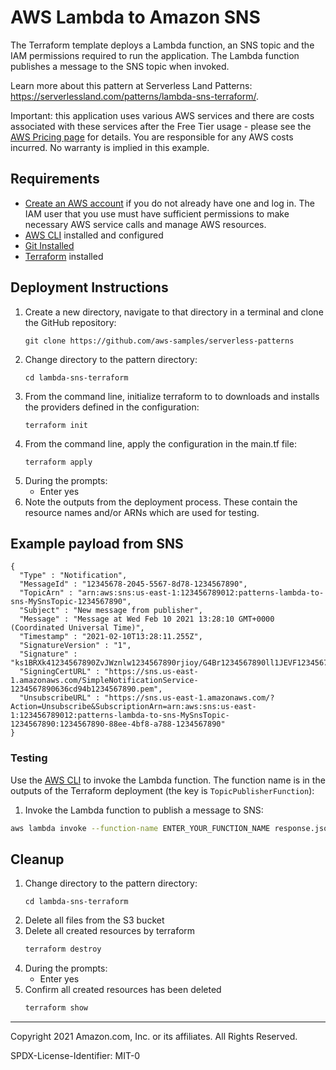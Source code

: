 # AWS Lambda to Amazon SNS

The Terraform template deploys a Lambda function, an SNS topic and the IAM permissions required to run the application. The Lambda function publishes a message to the SNS topic when invoked.

Learn more about this pattern at Serverless Land Patterns: https://serverlessland.com/patterns/lambda-sns-terraform/.

Important: this application uses various AWS services and there are costs associated with these services after the Free Tier usage - please see the [AWS Pricing page](https://aws.amazon.com/pricing/) for details. You are responsible for any AWS costs incurred. No warranty is implied in this example.

## Requirements

* [Create an AWS account](https://portal.aws.amazon.com/gp/aws/developer/registration/index.html) if you do not already have one and log in. The IAM user that you use must have sufficient permissions to make necessary AWS service calls and manage AWS resources.
* [AWS CLI](https://docs.aws.amazon.com/cli/latest/userguide/install-cliv2.html) installed and configured
* [Git Installed](https://git-scm.com/book/en/v2/Getting-Started-Installing-Git)
* [Terraform](https://learn.hashicorp.com/tutorials/terraform/install-cli?in=terraform/aws-get-started) installed

## Deployment Instructions

1. Create a new directory, navigate to that directory in a terminal and clone the GitHub repository:
    ``` 
    git clone https://github.com/aws-samples/serverless-patterns
    ```
1. Change directory to the pattern directory:
    ```
    cd lambda-sns-terraform
    ```
1. From the command line, initialize terraform to  to downloads and installs the providers defined in the configuration:
    ```
    terraform init
    ```
1. From the command line, apply the configuration in the main.tf file:
    ```
    terraform apply
    ```
1. During the prompts:
    * Enter yes
1. Note the outputs from the deployment process. These contain the resource names and/or ARNs which are used for testing.

## Example payload from SNS

```
{
  "Type" : "Notification",
  "MessageId" : "12345678-2045-5567-8d78-1234567890",
  "TopicArn" : "arn:aws:sns:us-east-1:123456789012:patterns-lambda-to-sns-MySnsTopic-1234567890",
  "Subject" : "New message from publisher",
  "Message" : "Message at Wed Feb 10 2021 13:28:10 GMT+0000 (Coordinated Universal Time)",
  "Timestamp" : "2021-02-10T13:28:11.255Z",
  "SignatureVersion" : "1",
  "Signature" : "ks1BRXk41234567890ZvJWznlw1234567890rjioy/G4Br1234567890ll1JEVF1234567890jjyb/lPxIFg123456789025pbdlD2C1234567890L2L0cq2g1234567890afD5BAkbC1234567890+aHMG1234567890jmiMmhTl1234567890r1L9ENgT1234567890U+ROFyh12345678901WeFD1234567890PqpiR0A43T+6Cz7N1234567890wlzln4m5gAw123456781234567890YN/1234567890/1234567890+f/1234567890==",
  "SigningCertURL" : "https://sns.us-east-1.amazonaws.com/SimpleNotificationService-1234567890636cd94b1234567890.pem",
  "UnsubscribeURL" : "https://sns.us-east-1.amazonaws.com/?Action=Unsubscribe&SubscriptionArn=arn:aws:sns:us-east-1:123456789012:patterns-lambda-to-sns-MySnsTopic-1234567890:1234567890-88ee-4bf8-a788-1234567890"
}

```

### Testing

Use the [AWS CLI](https://aws.amazon.com/cli/) to invoke the Lambda function. The function name is in the outputs of the Terraform deployment (the key is `TopicPublisherFunction`):

1. Invoke the Lambda function to publish a message to SNS:

```bash
aws lambda invoke --function-name ENTER_YOUR_FUNCTION_NAME response.json
```

## Cleanup
 
1. Change directory to the pattern directory:
    ```
    cd lambda-sns-terraform
    ```
1. Delete all files from the S3 bucket
1. Delete all created resources by terraform
    ```bash
    terraform destroy
    ```
1. During the prompts:
    * Enter yes
1. Confirm all created resources has been deleted
    ```bash
    terraform show
    ```
----
Copyright 2021 Amazon.com, Inc. or its affiliates. All Rights Reserved.

SPDX-License-Identifier: MIT-0
